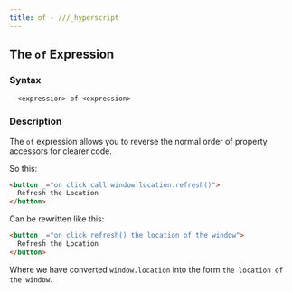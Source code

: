 ```yaml
---
title: of - ///_hyperscript
---
```


## The `of` Expression

### Syntax

```ebnf
  <expression> of <expression>
```

### Description

The `of` expression allows you to reverse the normal order of property accessors for clearer code.

So this:

```html
<button _="on click call window.location.refresh()">
  Refresh the Location
</button>
```

Can be rewritten like this:

```html
<button _="on click refresh() the location of the window">
  Refresh the Location
</button>
```

Where we have converted `window.location` into the form `the location of the window`.
